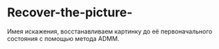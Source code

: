 # Recover-the-picture-
Имея искажения, восстанавливаем картинку до её первоначального состояния с помощью метода ADMM.
